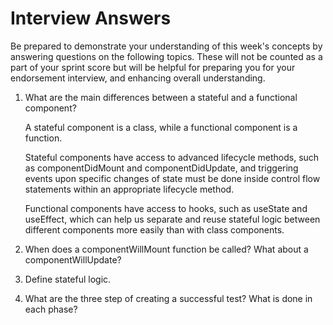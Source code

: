 # Interview Answers
Be prepared to demonstrate your understanding of this week's concepts by answering questions on the following topics. These will not be counted as a part of your sprint score but will be helpful for preparing you for your endorsement interview, and enhancing overall understanding.

1. What are the main differences between a stateful and a functional component?

    A stateful component is a class, while a functional component is a function. 
    
    Stateful components have access to advanced lifecycle methods, such as componentDidMount and componentDidUpdate, and triggering events upon specific changes of state must be done inside control flow statements within an appropriate lifecycle method.

    Functional components have access to hooks, such as useState and useEffect, which can help us separate and reuse stateful logic between different components more easily than with class components.

2. When does a componentWillMount function be called? What about a componentWillUpdate?

3. Define stateful logic.

4. What are the three step of creating a successful test? What is done in each phase?
